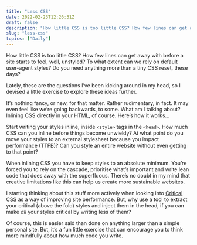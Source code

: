```yaml
---
title: "Less CSS"
date: 2022-02-23T12:26:31Z
draft: false
description: "How little CSS is too little CSS? How few lines can get away with before a site starts to feel, well, unstyled?"
slug: "less-css"
topics: ["Daily"]
---
```


How little CSS is too little CSS? How few lines can get away with before a site starts to feel, well, unstyled? To what extent can we rely on default user-agent styles? Do you need anything more than a tiny CSS reset, these days? 

Lately, these are the questions I’ve been kicking around in my head, so I devised a little exercise to explore these ideas further.

It’s nothing fancy, or new, for that matter. Rather rudimentary, in fact. It may even feel like we‘re going backwards, to some. What am I talking about? Inlining CSS directly in your HTML, of course. Here’s how it works...

Start writing your styles inline, inside `<style>` tags in the `<head>`. How much CSS can you inline before things become unwieldy? At what point do you move your styles to an external stylesheet because you impact performance (TTFB)? Can you style an entire website without even getting to that point?

When inlining CSS you have to keep styles to an absolute minimum. You’re forced you to rely on the cascade, prioritise what’s important and write lean code that does away with the superfluous. There’s no doubt in my mind that creative limitations like this can help us create more sustainable websites.

I starting thinking about this stuff more actively when looking into [Critical CSS](https://www.smashingmagazine.com/2015/08/understanding-critical-css/) as a way of improving site performance. But, why use a tool to extract your critical (above the fold) styles and inject them in the head, if you can make *all* your styles critical by writing less of them?

Of course, this is easier said than done on anything larger than a simple personal site. But, it’s a fun little exercise that can encourage you to think more mindfully about how much code you write.